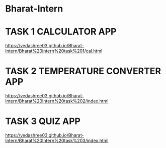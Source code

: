# Bharat-Intern

# TASK 1 CALCULATOR APP
https://vedashree03.github.io/Bharat-Intern/Bharat%20intern%20task%201/cal.html

# TASK 2 TEMPERATURE CONVERTER APP
https://vedashree03.github.io/Bharat-Intern/Bharat%20Intern%20task%202/index.html

# TASK 3 QUIZ APP
https://vedashree03.github.io/Bharat-Intern/Bharat%20Intern%20task%203/index.html
